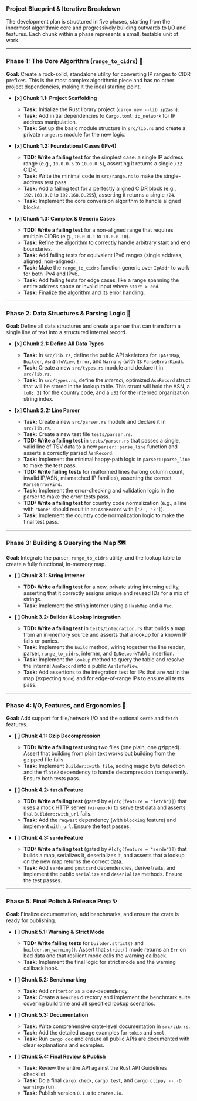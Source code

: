 ### Project Blueprint & Iterative Breakdown

The development plan is structured in five phases, starting from the innermost
algorithmic core and progressively building outwards to I/O and features. Each
chunk within a phase represents a small, testable unit of work.

---

### **Phase 1: The Core Algorithm (`range_to_cidrs`)** 🧠

**Goal:** Create a rock-solid, standalone utility for converting IP ranges to CIDR prefixes. This is the most complex algorithmic piece and has no other project dependencies, making it the ideal starting point.

* **[x] Chunk 1.1: Project Scaffolding**
    * **Task:** Initialize the Rust library project (`cargo new --lib ip2asn`).
    * **Task:** Add initial dependencies to `Cargo.toml`: `ip_network` for IP address manipulation.
    * **Task:** Set up the basic module structure in `src/lib.rs` and create a private `range.rs` module for the new logic.

* **[x] Chunk 1.2: Foundational Cases (IPv4)**
    * **TDD: Write a failing test** for the simplest case: a single IP address range (e.g., `10.0.0.5` to `10.0.0.5`), asserting it returns a single `/32` CIDR.
    * **Task:** Write the minimal code in `src/range.rs` to make the single-address test pass.
    * **Task:** Add a failing test for a perfectly aligned CIDR block (e.g., `192.168.0.0` to `192.168.0.255`), asserting it returns a single `/24`.
    * **Task:** Implement the core conversion algorithm to handle aligned blocks.

* **[x] Chunk 1.3: Complex & Generic Cases**
    * **TDD: Write a failing test** for a non-aligned range that requires multiple CIDRs (e.g., `10.0.0.1` to `10.0.0.10`).
    * **Task:** Refine the algorithm to correctly handle arbitrary start and end boundaries.
    * **Task:** Add failing tests for equivalent IPv6 ranges (single address, aligned, non-aligned).
    * **Task:** Make the `range_to_cidrs` function generic over `IpAddr` to work for both IPv4 and IPv6.
    * **Task:** Add failing tests for edge cases, like a range spanning the entire address space or invalid input where `start > end`.
    * **Task:** Finalize the algorithm and its error handling.

---

### **Phase 2: Data Structures & Parsing Logic** 📝

**Goal:** Define all data structures and create a parser that can transform a single line of text into a structured internal record.

* **[x] Chunk 2.1: Define All Data Types**
    * **Task:** In `src/lib.rs`, define the public API skeletons for `IpAsnMap`, `Builder`, `AsnInfoView`, `Error`, and `Warning` (with its `ParseErrorKind`).
    * **Task:** Create a new `src/types.rs` module and declare it in `src/lib.rs`.
    * **Task:** In `src/types.rs`, define the *internal*, optimized `AsnRecord` struct that will be stored in the lookup table. This struct will hold the ASN, a `[u8; 2]` for the country code, and a `u32` for the interned organization string index.

* **[x] Chunk 2.2: Line Parser**
    * **Task:** Create a new `src/parser.rs` module and declare it in `src/lib.rs`.
    * **Task:** Create a new test file `tests/parser.rs`.
    * **TDD: Write a failing test** in `tests/parser.rs` that passes a single, valid line of TSV data to a new `parser::parse_line` function and asserts a correctly parsed `AsnRecord`.
    * **Task:** Implement the minimal happy-path logic in `parser::parse_line` to make the test pass.
    * **TDD: Write failing tests** for malformed lines (wrong column count, invalid IP/ASN, mismatched IP families), asserting the correct `ParseErrorKind`.
    * **Task:** Implement the error-checking and validation logic in the parser to make the error tests pass.
    * **TDD: Write a failing test** for country code normalization (e.g., a line with `"None"` should result in an `AsnRecord` with `['Z', 'Z']`).
    * **Task:** Implement the country code normalization logic to make the final test pass.

---

### **Phase 3: Building & Querying the Map** 🗺️

**Goal:** Integrate the parser, `range_to_cidrs` utility, and the lookup table to create a fully functional, in-memory map.

* **[ ] Chunk 3.1: String Interner**
    * **TDD: Write a failing test** for a new, private string interning utility, asserting that it correctly assigns unique and reused IDs for a mix of strings.
    * **Task:** Implement the string interner using a `HashMap` and a `Vec`.

* **[ ] Chunk 3.2: Builder & Lookup Integration**
    * **TDD: Write a failing test** in `tests/integration.rs` that builds a map from an in-memory source and asserts that a lookup for a known IP fails or panics.
    * **Task:** Implement the `build` method, wiring together the line reader, parser, `range_to_cidrs`, interner, and `IpNetworkTable` insertion.
    * **Task:** Implement the `lookup` method to query the table and resolve the internal `AsnRecord` into a public `AsnInfoView`.
    * **Task:** Add assertions to the integration test for IPs that are *not* in the map (expecting `None`) and for edge-of-range IPs to ensure all tests pass.

---

### **Phase 4: I/O, Features, and Ergonomics** 🔌

**Goal:** Add support for file/network I/O and the optional `serde` and `fetch` features.

* **[ ] Chunk 4.1: Gzip Decompression**
    * **TDD: Write a failing test** using two files (one plain, one gzipped). Assert that building from plain text works but building from the gzipped file fails.
    * **Task:** Implement `Builder::with_file`, adding magic byte detection and the `flate2` dependency to handle decompression transparently. Ensure both tests pass.

* **[ ] Chunk 4.2: `fetch` Feature**
    * **TDD: Write a failing test** (gated by `#[cfg(feature = "fetch")]`) that uses a mock HTTP server (`wiremock`) to serve test data and asserts that `Builder::with_url` fails.
    * **Task:** Add the `reqwest` dependency (with `blocking` feature) and implement `with_url`. Ensure the test passes.

* **[ ] Chunk 4.3: `serde` Feature**
    * **TDD: Write a failing test** (gated by `#[cfg(feature = "serde")]`) that builds a map, serializes it, deserializes it, and asserts that a lookup on the new map returns the correct data.
    * **Task:** Add `serde` and `postcard` dependencies, derive traits, and implement the public `serialize` and `deserialize` methods. Ensure the test passes.

---

### **Phase 5: Final Polish & Release Prep** ✨

**Goal:** Finalize documentation, add benchmarks, and ensure the crate is ready for publishing.

* **[ ] Chunk 5.1: Warning & Strict Mode**
    * **TDD: Write failing tests** for `builder.strict()` and `builder.on_warning()`. Assert that `strict()` mode returns an `Err` on bad data and that resilient mode calls the warning callback.
    * **Task:** Implement the final logic for strict mode and the warning callback hook.

* **[ ] Chunk 5.2: Benchmarking**
    * **Task:** Add `criterion` as a dev-dependency.
    * **Task:** Create a `benches` directory and implement the benchmark suite covering build time and all specified lookup scenarios.

* **[ ] Chunk 5.3: Documentation**
    * **Task:** Write comprehensive crate-level documentation in `src/lib.rs`.
    * **Task:** Add the detailed usage examples for `tokio` and `smol`.
    * **Task:** Run `cargo doc` and ensure all public APIs are documented with clear explanations and examples.

* **[ ] Chunk 5.4: Final Review & Publish**
    * **Task:** Review the entire API against the Rust API Guidelines checklist.
    * **Task:** Do a final `cargo check`, `cargo test`, and `cargo clippy -- -D warnings` run.
    * **Task:** Publish version `0.1.0` to `crates.io`.

